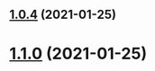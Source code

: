 ## [1.0.4](https://github.com/Vonage/vivid/compare/v1.1.0...v1.0.4) (2021-01-25)



# [1.1.0](https://github.com/Vonage/vivid/compare/v1.0.4...v1.1.0) (2021-01-25)



